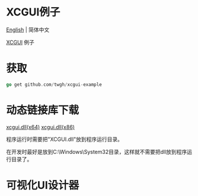 # XCGUI例子

[English](./README-en.md) | 简体中文

[XCGUI](https://github.com/twgh/xcgui) 例子

# 获取

```go
go get github.com/twgh/xcgui-example
```

# 动态链接库下载

[xcgui.dll(x64)](https://github.com/twgh/xcgui-example/blob/main/help/x64/XCGUI.dll)        [xcgui.dll(x86)](https://github.com/twgh/xcgui-example/blob/main/help/x86/XCGUI.dll)

程序运行时需要把"XCGUI.dll"放到程序运行目录。

在开发时最好是放到C:\Windows\System32目录，这样就不需要把dll放到程序运行目录了。

# 可视化UI设计器

